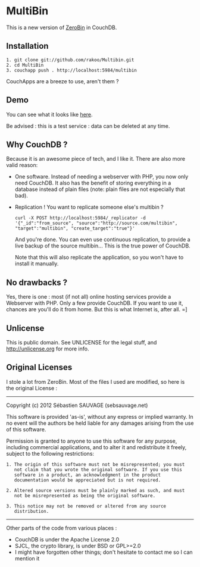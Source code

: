 # MultiBin

This is a new version of
[ZeroBin](https://github.com/sebsauvage/ZeroBin) in CouchDB.

## Installation

  ```
  1. git clone git://github.com/rakoo/Multibin.git
  2. cd MultiBin
  3. couchapp push . http://localhost:5984/multibin
  ```

CouchApps are a breeze to use, aren't them ?

## Demo

You can see what it looks like
[here](https://krakotztest.iriscouch.com/multibin/_design/MultiBin/index.html).

Be advised : this is a test service : data can be deleted at any time.

## Why CouchDB ?

Because it is an awesome piece of tech, and I like it. There are also
more valid reason:

- One software. Instead of needing a webserver with PHP, you now only
  need CouchDB. It also has the benefit of storing everything in a
  database instead of plain files (note: plain files are not especially
      that bad).
- Replication ! You want to replicate someone else's multibin ?
  
  ```
  curl -X POST http://localhost:5984/_replicator -d '{"_id":"from_source", "source":"http://source.com/multibin", "target":"multibin", "create_target":"true"}'
  ```

  And you're done. You can even use continuous replication, to provide a
  live backup of the source multibin... This is the true power of
  CouchDB.

  Note that this will also replicate the application, so you won't have
  to install it manually.

## No drawbacks ?

Yes, there is one : most (if not all) online hosting
services provide a Webserver with PHP. Only a few provide CouchDB. If
you want to use it, chances are you'll do it from home. But this is what
Internet is, after all. =]

## Unlicense

This is public domain. See UNLICENSE for the legal stuff, and
http://unlicense.org for more info.

## Original Licenses

I stole a lot from ZeroBin. Most of the files I used are modified, so here is the original License : 

------------------------------------------------------------------------------

Copyright (c) 2012 Sébastien SAUVAGE (sebsauvage.net)

  This software is provided 'as-is', without any express or implied
  warranty.  In no event will the authors be held liable for any damages
  arising from the use of this software.

  Permission is granted to anyone to use this software for any purpose,
  including commercial applications, and to alter it and redistribute it
  freely, subject to the following restrictions:

    1. The origin of this software must not be misrepresented; you must
       not claim that you wrote the original software. If you use this
       software in a product, an acknowledgment in the product
       documentation would be appreciated but is not required.

    2. Altered source versions must be plainly marked as such, and must
       not be misrepresented as being the original software.

    3. This notice may not be removed or altered from any source
       distribution.

  ------------------------------------------------------------------------------

Other parts of the code from various places :

- CouchDB is under the Apache License 2.0
- SJCL, the crypto library, is under BSD or GPL>=2.0
- I might have forgotten other things; don't hesitate to contact me so I
  can mention it

